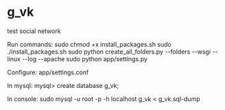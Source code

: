 g_vk
====

test social network

Run commands:
sudo chmod +x install_packages.sh
sudo ./install_packages.sh
sudo python create_all_folders.py --folders --wsgi --linux --log --apache
sudo python app/settings.py

Configure: app/settings.conf

In mysql:
mysql> create database g_vk;

In console:
sudo mysql -u root -p<passwd> -h localhost g_vk < g_vk.sql-dump
